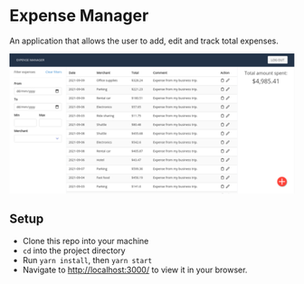 # Expense Manager

An application that allows the user to add, edit and track total expenses.

![Screenshot of the expense manager](https://github.com/toluagboola/expense-manager/blob/master/expense-manager.png)

## Setup

- Clone this repo into your machine
- `cd` into the project directory
- Run `yarn install`, then `yarn start`
- Navigate to [http://localhost:3000/](http://localhost:3000/) to view it in your browser.
